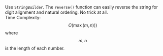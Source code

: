 Use `StringBuilder`. The `reverse()` function can easily reverse the string for digit alignment and natural ordering. No trick at all.  
Time Complexity: $$O(\max(m, n)))$$ where $$m, n$$ is the length of each number.